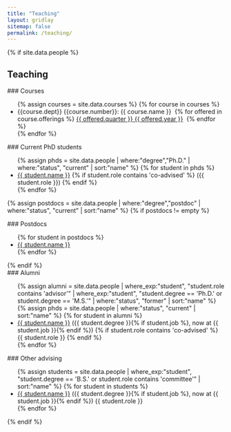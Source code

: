 ```yaml
---
title: "Teaching"
layout: gridlay
sitemap: false
permalink: /teaching/
---
```


{% if site.data.people %}
## Teaching
<div class="jumbotron">
### Courses
<ul>
{% assign courses = site.data.courses %}
{% for course in courses %}
 <li> {{course.dept}} {{course.number}}: {{ course.name }}&nbsp;
      {% for offered in course.offerings %}
        <a href="{{ offered.url }}">{{ offered.quarter }} {{ offered.year }}</a>&nbsp;
      {% endfor %}
 </li>
{% endfor %}
</ul>
</div>

<div class="jumbotron">
### Current PhD students
<ul>
{% assign phds = site.data.people | where:"degree","Ph.D." | where:"status", "current" | sort:"name" %}
{% for student in phds %}
 <li> <a href="{{ student.url }}">{{ student.name }}</a>
 {% if student.role contains 'co-advised' %}
    ({{ student.role }})
 {% endif %}
 </li>
{% endfor %}
</ul>
</div>

{% assign postdocs = site.data.people | where:"degree","postdoc" | where:"status", "current" | sort:"name" %}
{% if postdocs != empty %}
<div class="jumbotron">
### Postdocs 
  <ul>
  {% for student in postdocs %}
   <li> <a href="{{ student.url }}">{{ student.name }}</a> </li>
  {% endfor %}
  </ul>
</div>
{% endif %}


<div class="jumbotron">
### Alumni

<ul>
{% assign alumni = site.data.people | where_exp:"student", "student.role contains 'advisor'" | where_exp:"student", "student.degree == 'Ph.D.' or student.degree == 'M.S.'" | where:"status", "former" | sort:"name" %}
{% assign phds = site.data.people |  where:"status", "current" | sort:"name" %}
{% for student in alumni %}
 <li><a href="{{ student.url }}">{{ student.name }}</a>
 ({{ student.degree }}{% if student.job %}, now at {{ student.job }}{% endif %})
 {% if student.role contains 'co-advised' %}
    {{ student.role }}
 {% endif %}
 </li>
{% endfor %}
</ul>
</div>

<div class="jumbotron">
### Other advising
<ul>
{% assign students = site.data.people | where_exp:"student", "student.degree == 'B.S.' or student.role contains 'committee'" | sort:"name" %}
{% for student in students %}
 <li> <a href="{{ student.url }}">{{ student.name }}</a>
 ({{ student.degree }}{% if student.job %}, now at {{ student.job }}{% endif %})
    {{ student.role }}
 </li>
{% endfor %}
</ul>
</div>
{% endif %}

